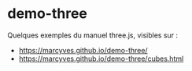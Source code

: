 # demo-three
Quelques exemples du manuel three.js, visibles sur :

 * https://marcyves.github.io/demo-three/
 * https://marcyves.github.io/demo-three/cubes.html
